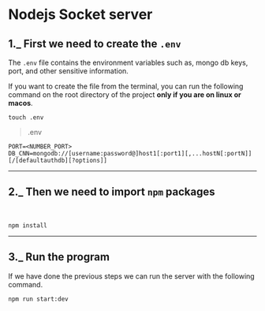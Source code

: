# Nodejs Socket server

## 1._ First we need to create the `.env` 

The `.env` file contains the environment variables such as, mongo db keys, port, and other sensitive information.

If you want to create the file from the terminal, you can run the following command on the root directory of the project **only if you are on linux or macos**.

```properties
touch .env
```

> .env
```env
PORT=<NUMBER_PORT>
DB_CNN=mongodb://[username:password@]host1[:port1][,...hostN[:portN]][/[defaultauthdb][?options]]
```

***
## 2._ Then we need to import `npm` packages
<br>

```properties
npm install
```

***
## 3._ Run the program

If we have done the previous steps we can run the server with the following command.
<br>

```properties
npm run start:dev 
```